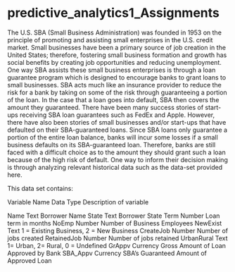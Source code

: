 # predictive_analytics1_Assignments
The U.S. SBA (Small Business Administration) was founded in 1953 on the principle of promoting and
assisting small enterprises in the U.S. credit market. Small businesses have been a primary source of job
creation in the United States; therefore, fostering small business formation and growth has social benefits by
creating job opportunities and reducing unemployment. One way SBA assists these small business enterprises
is through a loan guarantee program which is designed to encourage banks to grant loans to small businesses.
SBA acts much like an insurance provider to reduce the risk for a bank by taking on some of the risk through
guaranteeing a portion of the loan. In the case that a loan goes into default, SBA then covers the amount
they guaranteed. There have been many success stories of start-ups receiving SBA loan guarantees such
as FedEx and Apple. However, there have also been stories of small businesses and/or start-ups that have
defaulted on their SBA-guaranteed loans.
Since SBA loans only guarantee a portion of the entire loan balance, banks will incur some losses if a small
business defaults on its SBA-guaranteed loan. Therefore, banks are still faced with a difficult choice as to the
amount they should grant such a loan because of the high risk of default. One way to inform their decision
making is through analyzing relevant historical data such as the data-set provided here.

This data set contains:

Variable Name Data Type Description of variable

Name Text Borrower Name
State Text Borrower State
Term Number Loan term in months
NoEmp Number Number of Business Employees
NewExist Text 1 = Existing Business, 2 = New Business
CreateJob Number Number of jobs created
RetainedJob Number Number of jobs retained
UrbanRural Text 1= Urban, 2= Rural, 0 = Undefined
GrAppv Currency Gross Amount of Loan Approved by Bank
SBA_Appv Currency SBA’s Guaranteed Amount of Approved Loan
